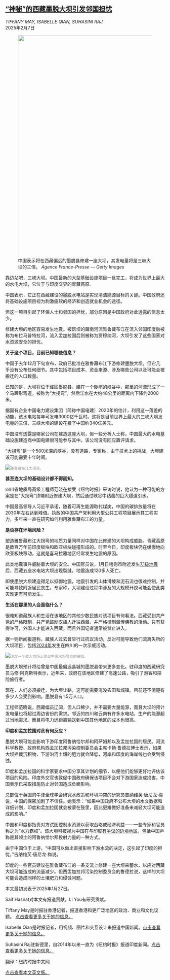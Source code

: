 <!--1738908421000-->
[“神秘”的西藏墨脱大坝引发邻国担忧](https://cn.nytimes.com/china/20250207/china-tibet-dam-india/)
------

<address>TIFFANY MAY, ISABELLE QIAN, SUHASINI RAJ</address><time pudate="2025-02-07 01:49:24" datetime="2025-02-07 01:49:24">2025年2月7日</time><figure><img src="https://images.weserv.nl/?url=static01.nyt.com/images/2025/01/21/multimedia/00china-dam-01-gtmk/00china-dam-01-gtmk-master1050.jpg" width="1050" height="700"><figcaption>中国表示将在西藏偏远的墨脱县修建一座大坝，其发电量将是三峡大坝的三倍。 <cite>Agence France-Presse — Getty Images</cite></figcaption></figure><section><p>靠边站吧，三峡大坝。中国最新的大型基础设施项目一旦完工，将成为世界上最大的水电大坝，它位于与印度交界的青藏高原。</p><p>中国表示，它正在西藏建设的墨脱水电站是实现清洁能源目标的关键。中国政府还将基础设施项目视为刺激疲软的经济和创造就业机会的途径。</p><p>但这一项目引起了环保人士和邻国的担忧，部分原因是中国政府对此透露的信息太少。</p><p>修建大坝的地区容易发生地震。被筑坝的藏南河流雅鲁藏布江在流入邻国印度后被称为布拉马普特拉河，流入孟加拉国后则被称为贾穆纳河，大坝引发了这些国家对水资源安全的担忧。</p><p><b>关于这个项目，目前已知哪些信息？</b></p><p>中国于去年12月下旬宣布，政府已批准在雅鲁藏布江下游修建墨脱大坝，但它几乎没有公布任何细节。其中包括项目成本、资金来源、涉及哪些公司以及可能会被搬迁的人口数量。</p><p>已知的是，大坝将位于藏区墨脱县，建在一个陡峭的峡谷中，那里的河流形成了一个马蹄形弯道，被称为“大拐弯”，然后江水在大约48公里的距离内下降约2000米。</p><p>据国有企业中国电力建设集团（简称中国电建）2020年的估计，利用这一落差的动能，该水电站每年可发电3000亿千瓦时。这将是目前世界上最大的三峡大坝发电量的三倍，三峡大坝的建设花费了中国约340亿美元。</p><p>中国没有透露是哪家公司在建造这座大坝，但一些分析人士称，中国最大的水电基础设施建造商中国电建很可能参与其中。该公司没有回应置评请求。</p><p>“大拐弯”是一个500米深的峡谷，没有道路，专家称，由于技术上的挑战，大坝建设可能需要十年时间。</p><p><img src="https://images.weserv.nl/?url=static01.nyt.com/images/2025/01/21/multimedia/00china-dam-02-gtmk/00china-dam-02-gtmk-master1050.jpg"><small style="color: #999;">雅鲁藏布江大拐弯。</small></p><p><b>甚至连大坝的基础设计都不得而知。</b></p><p>四川省地质局高级工程师范晓在接受《纽约时报》采访时说，他认为一种可能的方案是在“大拐弯”顶端附近修建大坝，然后通过峡谷中钻凿的巨大隧道引水。</p><p>中国最高领导人习近平承诺，随着可再生能源取代煤炭，中国的碳排放量将在2030年左右达到峰值。执政的中国共产党利用大型公共工程项目展示其工程实力，多年来一直在研究如何利用雅鲁藏布江的力量。</p><p><b>是否存在环境风险？</b></p><p>塑造雅鲁藏布江大拐弯的地质力量同样对中国在此修建的大坝构成威胁。青藏高原是数百万年前印度板块和欧亚板块碰撞形成的。时至今日，印度板块仍在缓慢地向欧亚板块移动，这就是喜马拉雅地区经常发生地震的原因。</p><p>此类地震事件威胁着大坝的安全。中国官员说，1月日喀则市附近发生<a href="https://cn.nytimes.com/china/20250107/china-tibet-nepal-quake/">7.1级地震</a>后，西藏五座水电站大坝出现裂缝，地震造成120多人死亡。</p><p>即使墨脱大坝建造得足以抵御地震，地震引发的山体滑坡和泥石流也很难控制，并可能导致附近居民丧生。专家称，大坝建设过程中涉及的大规模开挖可能会使此类灾难更有可能发生。</p><p><b>生活在那里的人会面临什么？</b></p><p>很难知道藏族人和生活在该地区的其他少数民族对该项目有何看法。西藏受到共产党的严格限制，共产党鼓励汉族人迁往西藏，并严格控制藏传佛教的活动。只有获得许可，外国人才能进入西藏，而且外国记者通常被禁止进入。</p><p>据一则新闻报道称，藏族人过去曾举行过抗议活动，反对可能导致他们流离失所的大坝项目，包括<a rel="noopener noreferrer" target="_blank" href="https://www.rfa.org/english/news/tibet/dam-project-02152024172629.html" title="Link: https://www.rfa.org/english/news/tibet/dam-project-02152024172629.html">2024年</a>发生在四川的一次示威活动。</p><p><img src="https://images.weserv.nl/?url=static01.nyt.com/images/2025/01/21/multimedia/00china-dam-04-gtmk/00china-dam-04-gtmk-master1050.jpg"><small style="color: #999;">印度一个藏人市场上抗议中国水坝项目的横幅。</small></p><p>墨脱大坝预计将给曾是中国最偏远县城的墨脱县带来更多变化。驻印度的西藏研究员马修·阿克斯特表示，近年来，政府在该地区修建了高速公路，吸引了游客和探险旅行者。</p><p>现在，人们必须搬迁，为大坝让路，这可能需要淹没农田和城镇。目前还不清楚有多少人会受到影响。墨脱县有1.5万人口。</p><p>工程师范晓说，西藏幅员辽阔，但人口稀少，并不需要大量能源，而且大坝的预计发电量也将超过周边省份的需求。邻近的四川和云南有许多水电站，生产的能源超过当地需求。而且将电力远距离输送到中国其他地区的成本也很高。</p><p><b>印度和孟加拉国对此有何反应？</b></p><p>墨脱大坝可能会影响下游印度阿鲁纳恰尔邦和阿萨姆邦以及孟加拉国的居民。河流科学教授、政府机构西孟加拉邦污染控制委员会主席卡扬·鲁德拉博士表示，如果大坝拦截沉积物，下游沿河土壤的肥力就会降低，河岸和印度的海岸线也会受到侵蚀。</p><p>印度和孟加拉国的科学家要求中国分享其计划的细节，以便他们能够更好地评估该项目的风险。印度外交官也敦促中国政府确保该项目不会对下游国家造成损害。中国表示已采取措施防止对邻国造成负面影响。</p><p>总部位于英国的牛津全球学会研究水政策和环境冲突的研究员吉纳维芙·唐尼龙·梅说，中国的保密加剧了不信任。她表示：“如果中国政府不公布大坝的水文数据和详细计划，印度和孟加拉国就会被蒙在鼓里，因此更难做好准备来减轻大坝可能造成的影响。”</p><p>中国和印度都指责对方试图控制水资源以获取战略或经济利益——一些专家和官员称之为“水力霸权”。该大坝可被视为中国在与印度<a href="https://cn.nytimes.com/world/20241023/india-china-border/" title="Link: https://cn.nytimes.com/world/20241023/india-china-border/">有争议的边境地区</a>，包括中国声称是其领土的阿鲁纳恰尔邦投射力量的一种方式。</p><p>由于中国位于上游，“中国可以做出直接影响下游水流的决定，这引起了印度的担忧，”吉纳维芙·唐尼龙·梅说。</p><p>印度的一些官员建议在雅鲁藏布江的一条支流上修建一座大坝来蓄水，以应对西藏大坝可能造成的流量减少。但西孟加拉邦污染控制委员会的鲁德拉说，这样的大坝可能会造成同样的土壤肥力和侵蚀问题。</p></section><footer><p>本文最初发表于2025年1月27日。</p><p>Saif Hasnat对本文有报道贡献。Li You有研究贡献。</p><p>Tiffany May是时报驻香港记者，报道香港和更广泛地区的政治、商业和文化议题。 <a rel="nofollow" target="_blank" href="https://www.nytimes.com/by/tiffany-may">点击查看更多关于她的信息。</a></p><p>Isabelle Qian是时报记者，用视频、图片和交互设计来报道中国新闻。<a rel="nofollow" target="_blank" href="https://www.nytimes.com/by/isabelle-qian">点击查看更多关于她的信息。</a></p><p>Suhasini Raj驻新德里，自2014年以来一直为《纽约时报》报道印度新闻。<a rel="nofollow" target="_blank" href="https://www.nytimes.com/by/suhasini-raj">点击查看更多关于她的信息。</a></p><p>翻译：纽约时报中文网</p><p><a rel="nofollow" target="_blank" href="https://www.nytimes.com/2025/01/27/world/asia/china-tibet-dam-india.html">点击查看本文英文版。</a></p></footer>
